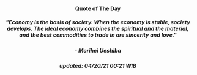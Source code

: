 <h4 align="center">Quote of The Day</h4>
<h5 align="center"><i>"Economy is the basis of society. When the economy is stable, society develops. The ideal economy combines the spiritual and the material, and the best commodities to trade in are sincerity and love."</i></h5>
<h5 align="center">- Morihei Ueshiba</h5>


<h5 align="center"><i>updated:  04/20/21 00:21 WIB</i></h5>

